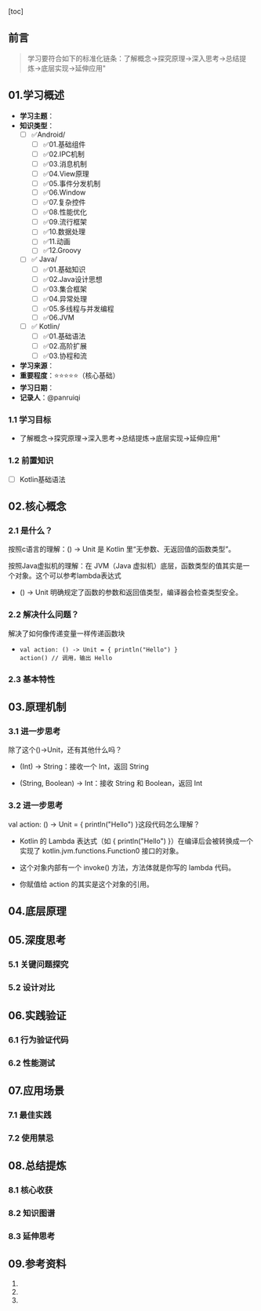 [toc]

## 前言

> 学习要符合如下的标准化链条：了解概念->探究原理->深入思考->总结提炼->底层实现->延伸应用"

## 01.学习概述

- **学习主题**：
- **知识类型**：
  - [ ] ✅Android/ 
    - [ ] ✅01.基础组件
    - [ ] ✅02.IPC机制
    - [ ] ✅03.消息机制
    - [ ] ✅04.View原理
    - [ ] ✅05.事件分发机制
    - [ ] ✅06.Window
    - [ ] ✅07.复杂控件
    - [ ] ✅08.性能优化
    - [ ] ✅09.流行框架
    - [ ] ✅10.数据处理
    - [ ] ✅11.动画
    - [ ] ✅12.Groovy
  - [ ] ✅ Java/
    - [ ] ✅01.基础知识
    - [ ] ✅02.Java设计思想
    - [ ] ✅03.集合框架
    - [ ] ✅04.异常处理
    - [ ] ✅05.多线程与并发编程
    - [ ] ✅06.JVM
  - [ ] ✅ Kotlin/
    - [ ] ✅01.基础语法
    - [ ] ✅02.高阶扩展
    - [ ] ✅03.协程和流
- **学习来源**：
- **重要程度**：⭐⭐⭐⭐⭐（核心基础）  
- **学习日期**：
- **记录人**：@panruiqi

### 1.1 学习目标

- 了解概念->探究原理->深入思考->总结提炼->底层实现->延伸应用"

### 1.2 前置知识

- [ ] Kotlin基础语法

## 02.核心概念

### 2.1 是什么？

按照c语言的理解：() -> Unit 是 Kotlin 里“无参数、无返回值的函数类型”。

按照Java虚拟机的理解：在 JVM（Java 虚拟机）底层，函数类型的值其实是一个对象。这个可以参考lambda表达式

- () -> Unit 明确规定了函数的参数和返回值类型，编译器会检查类型安全。


### 2.2 解决什么问题？

解决了如何像传递变量一样传递函数块

- ```
  val action: () -> Unit = { println("Hello") }
  action() // 调用，输出 Hello
  ```

### 2.3 基本特性



## 03.原理机制

### 3.1 进一步思考

除了这个()->Unit，还有其他什么吗？

- (Int) -> String：接收一个 Int，返回 String

- (String, Boolean) -> Int：接收 String 和 Boolean，返回 Int

### 3.2 进一步思考

val action: () -> Unit = { println("Hello") }这段代码怎么理解？

- Kotlin 的 Lambda 表达式（如 { println("Hello") }）在编译后会被转换成一个实现了 kotlin.jvm.functions.Function0<Unit> 接口的对象。

- 这个对象内部有一个 invoke() 方法，方法体就是你写的 lambda 代码。

- 你赋值给 action 的其实是这个对象的引用。

## 04.底层原理



## 05.深度思考

### 5.1 关键问题探究



### 5.2 设计对比



## 06.实践验证

### 6.1 行为验证代码



### 6.2 性能测试





## 07.应用场景

### 7.1 最佳实践



### 7.2 使用禁忌





## 08.总结提炼

### 8.1 核心收获



### 8.2 知识图谱



### 8.3 延伸思考





## 09.参考资料

1. []()
2. []()
3. []()

